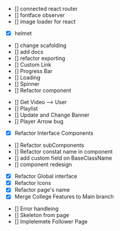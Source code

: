 <!-- FEATURES -->

- [] connected react router
- [] fontface observer
- [] image loader for react
- [x] helmet
- [] change scafolding
- [] add docs
- [] refactor exporting
- [] Custom Link
- [] Progress Bar
- [] Loading
- [] Spinner
- [] Refactor component

<!-- BUGS -->
- [] Get Video --> User 
- [] Playlist
- [] Update and Change Banner
- [] Player Arrow bug



<!-- Daily Tasks -->
- [x] Refactor Interface Components 
- [] Refactor subComponents 
- [] Refactor constat name in component
- [] add custom field on BaseClassName
- [] component redesign

- [x] Refactor Global interface
- [x] Refactor Icons
- [x] Refactor page's name
- [x] Merge College Features to Main branch
- [] Error handleing
- [] Skeleton from page 
- [] Implelemete Follower Page
